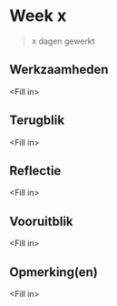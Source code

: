 # Week x 
> x dagen gewerkt

## Werkzaamheden
\<Fill in\>

## Terugblik
\<Fill in\>

## Reflectie
\<Fill in\>

## Vooruitblik
\<Fill in\>

## Opmerking(en)
\<Fill in\>
